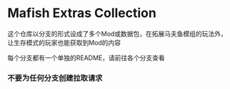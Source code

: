 # Mafish Extras Collection
这个仓库以分支的形式设成了多个Mod或数据包，在拓展马夫鱼模组的玩法外，让生存模式的玩家也能获取到Mod的内容

每个分支都有一个单独的README，请前往各个分支查看
### 不要为任何分支创建拉取请求